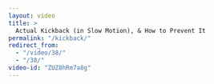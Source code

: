 ```yaml
---
layout: video
title: >
  Actual Kickback (in Slow Motion), & How to Prevent It
permalink: "/kickback/"
redirect_from:
  - "/video/38/"
  - "/38/"
video-id: "ZUZ8hRm7a8g"
---
```

